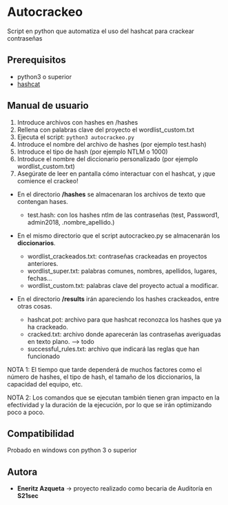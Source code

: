 # Autocrackeo
Script en python que automatiza el uso del hashcat para crackear contraseñas


## Prerequisitos
* python3 o superior
* [hashcat](https://github.com/hashcat/hashcat)

## Manual de usuario
1. Introduce archivos con hashes en /hashes
2. Rellena con palabras clave del proyecto el wordlist_custom.txt
3. Ejecuta el script: `python3 autocrackeo.py`
4. Introduce el nombre del archivo de hashes (por ejemplo test.hash)
5. Introduce el tipo de hash (por ejemplo NTLM o 1000)
6. Introduce el nombre del diccionario personalizado (por ejemplo wordlist_custom.txt)
7. Asegúrate de leer en pantalla cómo interactuar con el hashcat, y ¡que comience el crackeo!

* En el directorio **/hashes** se almacenaran los archivos de texto que contengan hases.
	* test.hash: con los hashes ntlm de las contraseñas (test, Password1, admin2018, .nombre_apellido.)

* En el mismo directorio que el script autocrackeo.py se almacenarán los **diccionarios**.
	* wordlist_crackeados.txt: contraseñas crackeadas en proyectos anteriores.
	* wordlist_super.txt: palabras comunes, nombres, apellidos, lugares, fechas...
	* wordlist_custom.txt: palabras clave del proyecto actual a modificar. 

* En el directorio **/results** irán apareciendo los hashes crackeados, entre otras cosas.
	* hashcat.pot: archivo para que hashcat reconozca los hashes que ya ha crackeado.
	* cracked.txt: archivo donde aparecerán las contraseñas averiguadas en texto plano. --> todo
	* successful_rules.txt: archivo que indicará las reglas que han funcionado

NOTA 1: El tiempo que tarde dependerá de muchos factores como el número de hashes, el tipo de hash, el tamaño de los diccionarios, la capacidad del equipo, etc.

NOTA 2: Los comandos que se ejecutan también tienen gran impacto en la efectividad y la duración de la ejecución, por lo que se irán optimizando poco a poco.


## Compatibilidad
Probado en windows con python 3 o superior


## Autora
* **Eneritz Azqueta** → proyecto realizado como becaria de Auditoría en **S21sec**